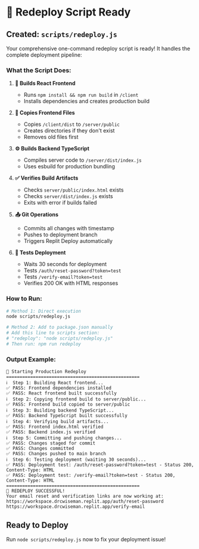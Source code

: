 # 🚀 Redeploy Script Ready

## Created: `scripts/redeploy.js`

Your comprehensive one-command redeploy script is ready! It handles the complete deployment pipeline:

### What the Script Does:

1. **🔧 Builds React Frontend**
   - Runs `npm install && npm run build` in `/client`
   - Installs dependencies and creates production build

2. **📁 Copies Frontend Files**
   - Copies `/client/dist` to `/server/public`
   - Creates directories if they don't exist
   - Removes old files first

3. **⚙️ Builds Backend TypeScript**
   - Compiles server code to `/server/dist/index.js`
   - Uses esbuild for production bundling

4. **✅ Verifies Build Artifacts**
   - Checks `server/public/index.html` exists
   - Checks `server/dist/index.js` exists
   - Exits with error if builds failed

5. **📤 Git Operations**
   - Commits all changes with timestamp
   - Pushes to deployment branch
   - Triggers Replit Deploy automatically

6. **🧪 Tests Deployment**
   - Waits 30 seconds for deployment
   - Tests `/auth/reset-password?token=test`
   - Tests `/verify-email?token=test`
   - Verifies 200 OK with HTML responses

### How to Run:

```bash
# Method 1: Direct execution
node scripts/redeploy.js

# Method 2: Add to package.json manually
# Add this line to scripts section:
# "redeploy": "node scripts/redeploy.js"
# Then run: npm run redeploy
```

### Output Example:

```
🚀 Starting Production Redeploy
==================================================
ℹ️  Step 1: Building React frontend...
✅ PASS: Frontend dependencies installed
✅ PASS: React frontend built successfully
ℹ️  Step 2: Copying frontend build to server/public...
✅ PASS: Frontend build copied to server/public
ℹ️  Step 3: Building backend TypeScript...
✅ PASS: Backend TypeScript built successfully
ℹ️  Step 4: Verifying build artifacts...
✅ PASS: Frontend index.html verified
✅ PASS: Backend index.js verified
ℹ️  Step 5: Committing and pushing changes...
✅ PASS: Changes staged for commit
✅ PASS: Changes committed
✅ PASS: Changes pushed to main branch
ℹ️  Step 6: Testing deployment (waiting 30 seconds)...
✅ PASS: Deployment test: /auth/reset-password?token=test - Status 200, Content-Type: HTML
✅ PASS: Deployment test: /verify-email?token=test - Status 200, Content-Type: HTML
==================================================
🎉 REDEPLOY SUCCESSFUL!
Your email reset and verification links are now working at:
https://workspace.drcwiseman.replit.app/auth/reset-password
https://workspace.drcwiseman.replit.app/verify-email
```

## Ready to Deploy

Run `node scripts/redeploy.js` now to fix your deployment issue!